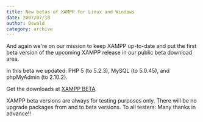 ```yaml
---
title: New betas of XAMPP for Linux and Windows
date: 2007/07/18
author: Oswald
category: archive
---
```


And again we're on our mission to keep XAMPP up-to-date and put the first beta version of the upcoming XAMPP release in our public beta download area.

In this beta we updated: PHP 5 (to 5.2.3), MySQL (to 5.0.45), and phpMyAdmin (to 2.10.2). 

Get the downloads at [XAMPP BETA](http://www.apachefriends.org/en/xampp-beta.html).

XAMPP beta versions are always for testing purposes only. There will be no upgrade packages from and to beta versions. To all testers: Many thanks in advance!!
